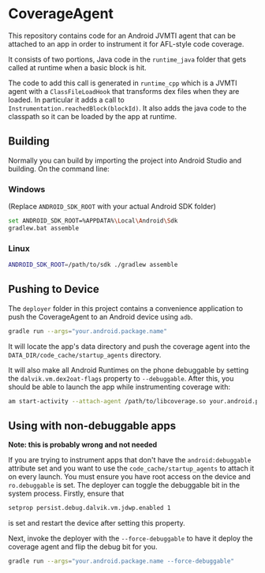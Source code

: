 # CoverageAgent

This repository contains code for an Android JVMTI agent that can be attached to an app in order
to instrument it for AFL-style code coverage.

It consists of two portions, Java code in the `runtime_java` folder that gets called at runtime
when a basic block is hit.

The code to add this call is generated in `runtime_cpp` which is a JVMTI agent with a
`ClassFileLoadHook` that transforms dex files when they are loaded. In particular it adds a call
to `Instrumentation.reachedBlock(blockId)`. It also adds the java code to the classpath so it can
be loaded by the app at runtime.

## Building

Normally you can build by importing the project into Android Studio and building. On the command line:

### Windows

(Replace `ANDROID_SDK_ROOT` with your actual Android SDK folder)

```bash
set ANDROID_SDK_ROOT=%APPDATA%\Local\Android\Sdk
gradlew.bat assemble
```

### Linux

```bash
ANDROID_SDK_ROOT=/path/to/sdk ./gradlew assemble
```


## Pushing to Device

The `deployer` folder in this project contains a convenience application to push the CoverageAgent
to an Android device using `adb`.

```bash
gradle run --args="your.android.package.name"
```

It will locate the app's data directory and push the coverage agent into the
`DATA_DIR/code_cache/startup_agents` directory.

It will also make all Android Runtimes on the phone debuggable by setting the
`dalvik.vm.dex2oat-flags` property to `--debuggable`. After this, you should be able to launch
the app while instrumenting coverage with:

```bash
am start-activity --attach-agent /path/to/libcoverage.so your.android.package.name/.app.MainActivity
```

## Using with non-debuggable apps

**Note: this is probably wrong and not needed**

If you are trying to instrument apps that don't have the `android:debuggable` attribute set and you
want to use the `code_cache/startup_agents` to attach it on every launch. You must ensure
you have root access on the device and `ro.debuggable` is set. The deployer can toggle the
debuggable bit in the system process. Firstly, ensure that

```bash
setprop persist.debug.dalvik.vm.jdwp.enabled 1
```

is set and restart the device after setting this property.

Next, invoke the deployer with the `--force-debuggable` to have it deploy the coverage agent and
flip the debug bit for you.

```bash
gradle run --args="your.android.package.name --force-debuggable"
```
